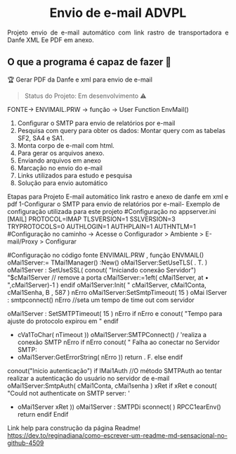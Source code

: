 <h1 align="center"> Envio de e-mail ADVPL </h1>
<p align="justify"> Projeto envio de e-mail automático com link rastro de transportadora e Danfe XML Ee PDF em anexo. </p>

## O que a programa é capaz de fazer :checkered_flag:
:trophy: Gerar PDF da Danfe e xml  para envio de e-mail 

> Status do Projeto: Em desenvolvimento :warning:

FONTE-> ENVIMAIL.PRW -> função -> User Function EnvMail()
1. Configurar o SMTP para envio de relatórios por e-mail
2. Pesquisa com query para obter os dados: Montar query com as tabelas SF2, SA4 e SA1.
3. Monta corpo de e-mail com html.
4. Para gerar os arquivos anexo.
5. Enviando arquivos em anexo
6. Marcação no envio do e-mail
7. Links utilizados para estudo e pesquisa
8. Solução para envio automático


Etapas para Projeto E-mail automático link rastro e anexo de danfe em xml e pdf
1-Configurar o SMTP para envio de relatórios por e-mail- Exemplo de configuração utilizada para
este projeto
#Configuração no appserver.ini
[MAIL]
PROTOCOL=IMAP
TLSVERSION=1
SSLVERSION=3
TRYPROTOCOLS=0
AUTHLOGIN=1
AUTHPLAIN=1
AUTHNTLM=1
#Configuração no caminho -> Acesse o Configurador > Ambiente > E-mail/Proxy > Configurar


#Configuração no código fonte ENVIMAIL.PRW , função ENVMAIL()
oMai1Server:= TMai1Manager() :New() 
oMai1Server:SetUseTLS( . T. ) 
oMai1Server : SetUseSSL( 
conout( "Iniciando conexão Servidor") 
"$cMai1Server // remove a porta 
cMai1Server:=1eft( cMai1Server, at • ",cMai1Server)-1 ) 
endif 
oMai1Server:Init( " 
cMai1Server, cMai1Conta, cMai1Senha, B , 587 ) 
nErro 
oMai1Server:SetSmtpTimeout( 15 ) 
oMai IServer : smtpconnect() 
nErro 
//seta um tempo de time out com servidor 

oMai1Server : SetSMTPTimeout( 15 ) 
nErro 
if nErro e 
conout( "Tempo para ajuste do protocolo expirou em " 
endif 
+ cVa1ToChar( nTimeout )) 
oMai1Server:SMTPConnect() / 'realiza a conexão SMTP 
nErro 
if nErro 
conout( " Falha ao conectar no Servidor SMTP: 
+ oMai1Server:GetErrorString( nErro )) 
return . F. 
else 
endif 

conout("lnicio autenticação") 
if IMai1Auth 
//O método SMTPAuth ao tentar realizar a autenticação do usuário no servidor de e-mail 
oMai1Server:SmtpAuth( cMai1Conta, cMai1senha ) 
xRet 
if xRet e 
conout( "Could not authenticate on SMTP server: ' 
+ oMai1Server xRet )) 
oMai1Server : SMTPDi sconnect( ) 
RPCC1earEnv() 
return 
endif 
Endif 

Link help para construção da página Readme!
https://dev.to/reginadiana/como-escrever-um-readme-md-sensacional-no-github-4509








